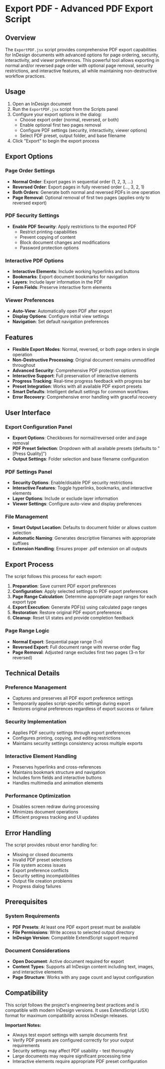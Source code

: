 # Export PDF - Advanced PDF Export Script

## Overview

The `ExportPDF.jsx` script provides comprehensive PDF export capabilities for InDesign documents with advanced options for page ordering, security, interactivity, and viewer preferences. This powerful tool allows exporting in normal and/or reversed page order with optional page removal, security restrictions, and interactive features, all while maintaining non-destructive workflow practices.

## Usage

1. Open an InDesign document
2. Run the `ExportPDF.jsx` script from the Scripts panel
3. Configure your export options in the dialog:
   - Choose export order (normal, reversed, or both)
   - Enable optional first two pages removal
   - Configure PDF settings (security, interactivity, viewer options)
   - Select PDF preset, output folder, and base filename
4. Click "Export" to begin the export process

## Export Options

### Page Order Settings
- **Normal Order**: Export pages in sequential order (1, 2, 3, ...)
- **Reversed Order**: Export pages in fully reversed order (..., 3, 2, 1)
- **Both Orders**: Generate both normal and reversed PDFs in one operation
- **Page Removal**: Optional removal of first two pages (applies only to reversed export)

### PDF Security Settings
- **Enable PDF Security**: Apply restrictions to the exported PDF
  - Restrict printing capabilities
  - Prevent copying of content
  - Block document changes and modifications
  - Password protection options

### Interactive PDF Options
- **Interactive Elements**: Include working hyperlinks and buttons
- **Bookmarks**: Export document bookmarks for navigation
- **Layers**: Include layer information in the PDF
- **Form Fields**: Preserve interactive form elements

### Viewer Preferences
- **Auto-View**: Automatically open PDF after export
- **Display Options**: Configure initial view settings
- **Navigation**: Set default navigation preferences

## Features

- **Flexible Export Modes**: Normal, reversed, or both page orders in single operation
- **Non-Destructive Processing**: Original document remains unmodified throughout
- **Advanced Security**: Comprehensive PDF protection options
- **Interactive Support**: Full preservation of interactive elements
- **Progress Tracking**: Real-time progress feedback with progress bar
- **Preset Integration**: Works with all available PDF export presets
- **Smart Defaults**: Intelligent default settings for common workflows
- **Error Recovery**: Comprehensive error handling with graceful recovery

## User Interface

### Export Configuration Panel
- **Export Options**: Checkboxes for normal/reversed order and page removal
- **PDF Preset Selection**: Dropdown with all available presets (defaults to "[Press Quality]")
- **Output Settings**: Folder selection and base filename configuration

### PDF Settings Panel
- **Security Options**: Enable/disable PDF security restrictions
- **Interactive Features**: Toggle hyperlinks, bookmarks, and interactive elements
- **Layer Options**: Include or exclude layer information
- **Viewer Settings**: Configure auto-view and display preferences

### File Management
- **Smart Output Location**: Defaults to document folder or allows custom selection
- **Automatic Naming**: Generates descriptive filenames with appropriate suffixes
- **Extension Handling**: Ensures proper .pdf extension on all outputs

## Export Process

The script follows this process for each export:

1. **Preparation**: Save current PDF export preferences
2. **Configuration**: Apply selected settings to PDF export preferences
3. **Page Range Calculation**: Determine appropriate page ranges for each export type
4. **Export Execution**: Generate PDF(s) using calculated page ranges
5. **Restoration**: Restore original PDF export preferences
6. **Cleanup**: Reset UI states and provide completion feedback

### Page Range Logic
- **Normal Export**: Sequential page range (1-n)
- **Reversed Export**: Full document range with reverse order flag
- **Page Removal**: Adjusted range excludes first two pages (3-n for reversed)

## Technical Details

### Preference Management
- Captures and preserves all PDF export preference settings
- Temporarily applies script-specific settings during export
- Restores original preferences regardless of export success or failure

### Security Implementation
- Applies PDF security settings through export preferences
- Configures printing, copying, and editing restrictions
- Maintains security settings consistency across multiple exports

### Interactive Element Handling
- Preserves hyperlinks and cross-references
- Maintains bookmark structure and navigation
- Includes form fields and interactive buttons
- Handles multimedia and animation elements

### Performance Optimization
- Disables screen redraw during processing
- Minimizes document operations
- Efficient progress tracking and UI updates

## Error Handling

The script provides robust error handling for:
- Missing or closed documents
- Invalid PDF preset selections
- File system access issues
- Export preference conflicts
- Security setting incompatibilities
- Output file creation problems
- Progress dialog failures

## Prerequisites

### System Requirements
- **PDF Presets**: At least one PDF export preset must be available
- **File Permissions**: Write access to selected output directory
- **InDesign Version**: Compatible ExtendScript support required

### Document Considerations
- **Open Document**: Active document required for export
- **Content Types**: Supports all InDesign content including text, images, and interactive elements
- **Page Structure**: Works with any page count and layout configuration

## Compatibility

This script follows the project's engineering best practices and is compatible with modern InDesign versions. It uses ExtendScript (JSX) format for maximum compatibility across InDesign releases.

**Important Notes:**
- Always test export settings with sample documents first
- Verify PDF presets are configured correctly for your output requirements  
- Security settings may affect PDF usability - test thoroughly
- Large documents may require significant processing time
- Interactive elements require appropriate PDF preset configuration